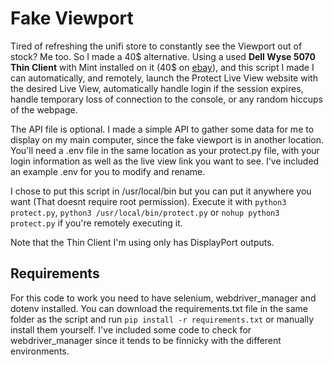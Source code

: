 # Fake Viewport

Tired of refreshing the unifi store to constantly see the Viewport out of stock? Me too. So I made a 40$ alternative.
Using a used **Dell Wyse 5070 Thin Client** with Mint installed on it (40$ on [ebay](https://www.ebay.com/itm/115791180422)), and this script I made
I can automatically, and remotely, launch the Protect Live View website with the desired Live View, automatically handle login if the session expires, handle temporary loss of connection to the console, or any random hiccups of the webpage.

The API file is optional. I made a simple API to gather some data for me to display on my main computer, since the fake viewport is in another location.
You'll need a .env file in the same location as your protect.py file, with your login information as well as the live view link you want to see.
I've included an example .env for you to modify and rename.

I chose to put this script in /usr/local/bin but you can put it anywhere you want (That doesnt require root permission).
Execute it with `python3 protect.py`, `python3 /usr/local/bin/protect.py` or `nohup python3 protect.py` if you're remotely executing it.

Note that the Thin Client I'm using only has DisplayPort outputs.

## Requirements

For this code to work you need to have selenium, webdriver_manager and dotenv installed. You can download the requirements.txt file in the same folder as the script and run `pip install -r requirements.txt` or manually install them yourself. I've included some code to check for webdriver_manager since it tends to be finnicky with the different environments.
